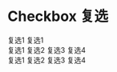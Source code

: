 # Checkbox 复选

<!-- start -->
<div class="code">
  <v-checkbox value="1">复选1</v-checkbox>
  <v-checkbox value="2" checked>复选1</v-checkbox>
</div>
<!-- end -->

<!-- start -->
<div class="code">
  <v-checkbox-group value='["1", "2"]'>
    <v-checkbox value="1">复选1</v-checkbox>
    <v-checkbox value="2">复选2</v-checkbox>
    <v-checkbox value="3">复选3</v-checkbox>
    <v-checkbox value="4">复选4</v-checkbox>
  </v-checkbox-group>
</div>
<!-- end -->

<!-- start -->
<div class="code">
  <v-checkbox-group id="a">
    <v-checkbox value="1">复选1</v-checkbox>
    <v-checkbox value="2">复选2</v-checkbox>
    <v-checkbox value="3">复选3</v-checkbox>
    <v-checkbox value="4">复选4</v-checkbox>
  </v-checkbox-group>
</div>
<!-- end -->

<script>
  var a= document.querySelector('#a')
  a.value = ['1', '3']
</script>